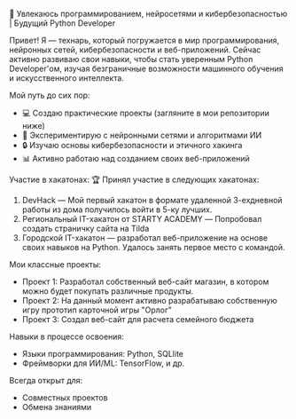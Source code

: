 🤖 Увлекаюсь программированием, нейросетями и кибербезопасностью | Будущий Python Developer 

Привет! Я — технарь, который погружается в мир программирования, нейронных сетей, кибербезопасности и веб-приложений. Сейчас активно развиваю свои навыки, чтобы стать уверенным Python Developer'ом, изучая безграничные возможности машинного обучения и искусственного интеллекта.

Мой путь до сих пор:
- 💻 Создаю практические проекты (загляните в мои репозитории ниже)
- 🧠 Экспериментирую с нейронными сетями и алгоритмами ИИ
- 🔒 Изучаю основы кибербезопасности и этичного хакинга
- 📊 Активно работаю над созданием своих веб-приложений

Участие в хакатонах:
🏆 Принял участие в следующих хакатонах:
1. DevHack — Мой первый хакатон в формате удаленной 3-ехдневной работы из дома получилось войти в 5-ку лучших. 
2. Региональный IT-хакатон от STARTY ACADEMY — Попробовал создать страничку сайта на Tilda
3. Городской IT-хакатон — разработал веб-приложение на основе своих навыков на Python. Удалось занять первое место с командой. 

Мои классные проекты:
- Проект 1: Разработал собственный веб-сайт магазин, в котором можно будет покупать различные продукты.
- Проект 2: На данный момент активно разрабатываю собственную игру прототип карточной игры "Орлог"
- Проект 3: Создал веб-сайт для расчета семейного бюджета

Навыки в процессе освоения:
- Языки программирования: Python, SQLlite
- Фреймворки для ИИ/ML: TensorFlow, и др.

Всегда открыт для:
- Совместных проектов
- Обмена знаниями
